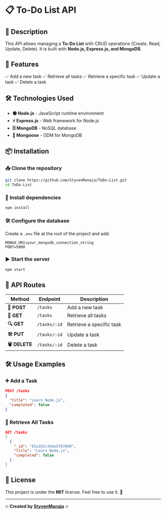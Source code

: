 # 📋 To-Do List API

## 🚀 Description
This API allows managing a **To-Do List** with CRUD operations (Create, Read, Update, Delete). It is built with **Node.js, Express.js, and MongoDB**.

## 📌 Features
✅ Add a new task
✅ Retrieve all tasks
✅ Retrieve a specific task
✅ Update a task
✅ Delete a task

## 🛠️ Technologies Used
- **🟢 Node.js** - JavaScript runtime environment
- **⚡ Express.js** - Web framework for Node.js
- **🗄️ MongoDB** - NoSQL database
- **🔗 Mongoose** - ODM for MongoDB

## 📦 Installation
### 📥 Clone the repository
```bash
git clone https://github.com/StyvenManaja/ToDo-List.git
cd ToDo-List
```

### 📌 Install dependencies
```bash
npm install
```

### 🛠️ Configure the database
Create a `.env` file at the root of the project and add:
```env
MONGO_URI=your_mongodb_connection_string
PORT=5000
```

### ▶️ Start the server
```bash
npm start
```

## 📡 API Routes
| Method | Endpoint | Description |
|---------|---------|-------------|
| **📝 POST** | `/tasks` | Add a new task |
| **📂 GET** | `/tasks` | Retrieve all tasks |
| **🔍 GET** | `/tasks/:id` | Retrieve a specific task |
| **🛠 PUT** | `/tasks/:id` | Update a task |
| **🗑 DELETE** | `/tasks/:id` | Delete a task |

## 🛠 Usage Examples
### ➕ Add a Task
```json
POST /tasks
{
  "title": "Learn Node.js",
  "completed": false
}
```

### 📂 Retrieve All Tasks
```json
GET /tasks
[
  {
    "_id": "65a1b2c3d4e5f67890",
    "title": "Learn Node.js",
    "completed": false
  }
]
```

## 📜 License
This project is under the **MIT** license. Feel free to use it. 🚀

---
🔥 **Created by [StyvenManaja](https://github.com/StyvenManaja)** 🔥


